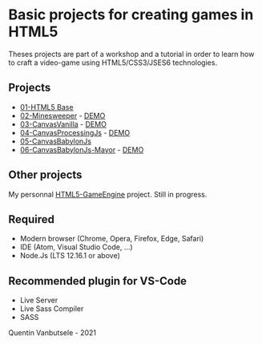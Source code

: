 # Basic projects for creating games in HTML5

Theses projects are part of a workshop and a tutorial in order to learn how to craft a video-game using HTML5/CSS3/JSES6 technologies. 

## Projects
- [01-HTML5 Base](/01-HTML5%20Base/README.md)
- [02-Minesweeper](/02-Minesweeper/README.md) - [DEMO](http://les-planetes2kentin.fr/otherProject/Minesweeper/index.html)
- [03-CanvasVanilla](/03-CanvasVanilla/README.md) - [DEMO](http://les-planetes2kentin.fr/otherProject/CanvasVanilla/index.html)
- [04-CanvasProcessingJs](/04-CanvasProcessingJs/README.md) - [DEMO](http://les-planetes2kentin.fr/otherProject/CanvasAsteroid/index.html)
- [05-CanvasBabylonJs](/05-CanvasBabylonJs/README.md)
- [06-CanvasBabylonJs-Mayor](/06-BabylonJS-Mayor/README.md) - [DEMO](http://les-planetes2kentin.fr/otherProject/Mayor/index.html)

## Other projects

My personnal [HTML5-GameEngine](https://github.com/QuentinVB/HTML5-GameEngine) project. Still in progress.

## Required
- Modern browser (Chrome, Opera, Firefox, Edge, Safari)
- IDE (Atom, Visual Studio Code, ...)
- Node.Js (LTS 12.16.1 or above)

## Recommended plugin for VS-Code
- Live Server
- Live Sass Compiler
- SASS

Quentin Vanbutsele - 2021